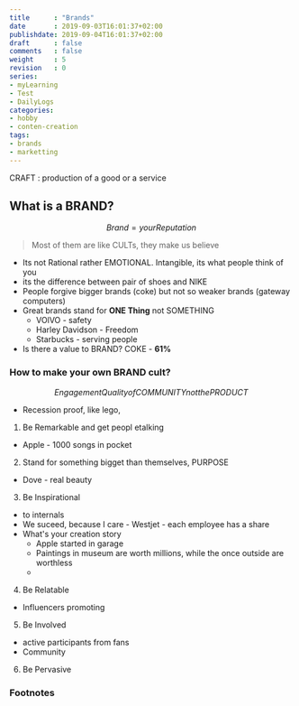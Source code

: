 ```yaml
---
title      : "Brands"
date       : 2019-09-03T16:01:37+02:00
publishdate: 2019-09-04T16:01:37+02:00
draft      : false
comments   : false
weight     : 5
revision   : 0
series:
- myLearning
- Test
- DailyLogs
categories:
- hobby
- conten-creation
tags:
- brands
- marketting
---
```


CRAFT
: production of a good or a service


## What is a BRAND?

$$ Brand = your Reputation $$

> Most of them are like CULTs, they make us believe


* Its not Rational rather EMOTIONAL. Intangible, its what people think of you
* its the difference between pair of shoes and NIKE
* People forgive bigger brands (coke) but not so weaker brands (gateway computers)
* Great brands stand for **ONE Thing** not SOMETHING
  * VOlVO - safety
  * Harley Davidson - Freedom
  * Starbucks - serving people
* Is there a value to BRAND? COKE - **61%**

### How to make your own BRAND cult?

$$ 
Engagement 
Quality of COMMUNITY not the PRODUCT
$$

* Recession proof, like lego,
1. Be Remarkable and get peopl etalking
  * Apple - 1000 songs in pocket
2. Stand for something bigget than themselves, PURPOSE
  * Dove - real beauty
3. Be Inspirational
  * to internals
  * We suceed, because I care - Westjet - each employee has a share
  * What's your creation story
    * Apple started in garage
    * Paintings in museum are worth millions, while the once outside are worthless
    * 
4. Be Relatable
  * Influencers promoting
5. Be Involved
  * active participants from fans
  * Community
6. Be Pervasive


### Footnotes

[^1]:
[^2]:
